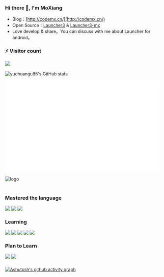 <!--
**yuchuangu85/yuchuangu85** is a ✨ _special_ ✨ repository because its `README.md` (this file) appears on your GitHub profile.

Here are some ideas to get you started:

- 🔭 I’m currently working on ...
- 🌱 I’m currently learning ...
- 👯 I’m looking to collaborate on ...
- 🤔 I’m looking for help with ...
- 💬 Ask me about ...
- 📫 How to reach me: ...
- 😄 Pronouns: ...
- ⚡ Fun fact: ...
-->


### Hi there 👋, I'm MoXiang

- Blog：[http://codemx.cn/](http://codemx.cn/)
- Open Source：[Launcher3](https://github.com/Launcher3-dev/Launcher3) & [Launcher3-mx](https://github.com/Launcher3-dev/Launcher3-mx)
- Love develop & share。You can discuss with me about Launcher for android。

<!--统计访问人数-->
### ⚡ Visitor count
<!-- ![](https://visitor-badge.glitch.me/badge?page_id=yuchuangu85.readme) -->
![](https://profile-counter.glitch.me/yuchuangu85/count.svg)

<!--Github Stars统计-->
![yuchuangu85's GitHub stats](https://github-readme-stats.vercel.app/api?username=yuchuangu85&show_icons=true&theme=radical&hide_border=true)

<!--开发语言统计-->
<!-- ![MoXiang's Most used languages](https://github-readme-stats.vercel.app/api/top-langs/?username=yuchuangu85&layout=compact&hide_border=true&langs_count=10) -->
![](https://raw.githubusercontent.com/zhuzichu520/github-stats-transparent/output/generated/languages.svg)

<!--底部统计--奖杯-->
<img src="https://github-profile-trophy.vercel.app/?username=yuchuangu85&theme=flat&column=7" alt="logo" height="160" align="center" style="margin: auto; margin-bottom: 20px;" />

### Mastered the language
<!---API-->
<!---https://shields.io/badges-->
<span > <img src="https://img.shields.io/badge/-Java-E34F26?style=flat-square&logo=Java&logoColor=white" /> <img src="https://img.shields.io/badge/-C-1572B6?style=flat-square&logo=C" /> <img src="https://img.shields.io/badge/-Kotlin-oringe?style=flat-square&logo=Kotlin" />
</span>

### Learning
<!---API-->
<!---https://shields.io/badges-->
<span > <img src="https://img.shields.io/badge/-HTML5-E34F26?style=flat-square&logo=html5&logoColor=white" /> <img src="https://img.shields.io/badge/-CSS3-1572B6?style=flat-square&logo=css3" /> <img src="https://img.shields.io/badge/-JavaScript-oringe?style=flat-square&logo=javascript" /> <img src="https://img.shields.io/badge/-Python-oringe?style=flat-square&logo=python&color=yellow" /> <img src="https://img.shields.io/badge/-Flutter-oringe?style=flat-square&logo=flutter&color=gray" /> 
</span>


### Plan to Learn
<!---API-->
<!---https://shields.io/badges-->
<span > <img src="https://img.shields.io/badge/-C++-E34F26?style=flat-square&logo=cplusplus&logoColor=white" /> <img src="https://img.shields.io/badge/-Swfit-1572B6?style=flat-square&logo=swfit" />
</span>

### 
<!--https://github.com/Ashutosh00710/github-readme-activity-graph/-->
[![Ashutosh's github activity graph](https://github-readme-activity-graph.vercel.app/graph?username=yuchuangu85&theme=react)](https://github.com/ashutosh00710/github-readme-activity-graph)
